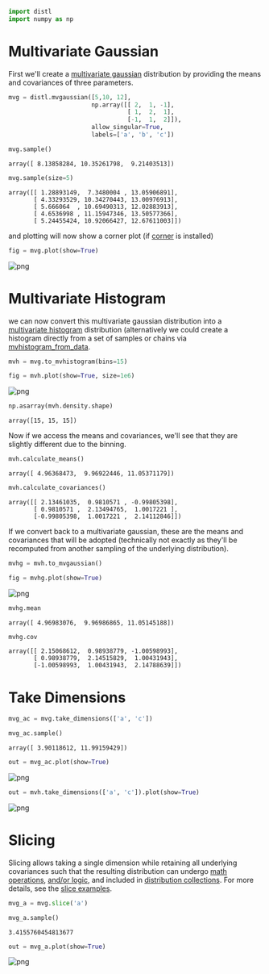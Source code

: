 ```python
import distl
import numpy as np
```

# Multivariate Gaussian

First we'll create a [multivariate gaussian](../api/MVGaussian.md) distribution by providing the means and covariances of three parameters.


```python
mvg = distl.mvgaussian([5,10, 12], 
                       np.array([[ 2,  1, -1], 
                                 [ 1,  2,  1], 
                                 [-1,  1,  2]]),
                       allow_singular=True,
                       labels=['a', 'b', 'c'])
```


```python
mvg.sample()
```




    array([ 8.13858284, 10.35261798,  9.21403513])




```python
mvg.sample(size=5)
```




    array([[ 1.28893149,  7.3480004 , 13.05906891],
           [ 4.33293529, 10.34270443, 13.00976913],
           [ 5.666064  , 10.69490313, 12.02883913],
           [ 4.6536998 , 11.15947346, 13.50577366],
           [ 5.24455424, 10.92066427, 12.67611003]])



and plotting will now show a corner plot (if [corner](https://corner.readthedocs.io/en/latest/) is installed)


```python
fig = mvg.plot(show=True)
```


![png](multivariate_files/multivariate_6_0.png)


# Multivariate Histogram

we can now convert this multivariate gaussian distribution into a [multivariate histogram](../api/MVHistogram.md) distribution (alternatively we could create a histogram directly from a set of samples or chains via [mvhistogram_from_data](../api/distl.mvhistogram_from_data.md).


```python
mvh = mvg.to_mvhistogram(bins=15)
```


```python
fig = mvh.plot(show=True, size=1e6)
```


![png](multivariate_files/multivariate_9_0.png)



```python
np.asarray(mvh.density.shape)
```




    array([15, 15, 15])



Now if we access the means and covariances, we'll see that they are slightly different due to the binning.


```python
mvh.calculate_means()
```




    array([ 4.96368473,  9.96922446, 11.05371179])




```python
mvh.calculate_covariances()
```




    array([[ 2.13461035,  0.9810571 , -0.99805398],
           [ 0.9810571 ,  2.13494765,  1.0017221 ],
           [-0.99805398,  1.0017221 ,  2.14112846]])



If we convert back to a multivariate gaussian, these are the means and covariances that will be adopted (technically not exactly as they'll be recomputed from another sampling of the underlying distribution).


```python
mvhg = mvh.to_mvgaussian()
```


```python
fig = mvhg.plot(show=True)
```


![png](multivariate_files/multivariate_16_0.png)



```python
mvhg.mean
```




    array([ 4.96983076,  9.96986865, 11.05145188])




```python
mvhg.cov
```




    array([[ 2.15068612,  0.98938779, -1.00598993],
           [ 0.98938779,  2.14515829,  1.00431943],
           [-1.00598993,  1.00431943,  2.14788639]])



# Take Dimensions


```python
mvg_ac = mvg.take_dimensions(['a', 'c'])
```


```python
mvg_ac.sample()
```




    array([ 3.90118612, 11.99159429])




```python
out = mvg_ac.plot(show=True)
```


![png](multivariate_files/multivariate_22_0.png)



```python
out = mvh.take_dimensions(['a', 'c']).plot(show=True)
```


![png](multivariate_files/multivariate_23_0.png)


# Slicing

Slicing allows taking a single dimension while retaining all underlying covariances such that the resulting distribution can undergo [math operations](./math.md), [and/or logic](./and_or.md), and included in [distribution collections](./collections.md).  For more details, see the [slice examples](./slice.md).


```python
mvg_a = mvg.slice('a')
```


```python
mvg_a.sample()
```




    3.4155760454813677




```python
out = mvg_a.plot(show=True)
```


![png](multivariate_files/multivariate_27_0.png)



```python

```
